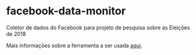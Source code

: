 # facebook-data-monitor
Coletor de dados do Facebook para projeto de pesquisa sobre as Eleições de 2018

Mais informações sobre a ferramenta a ser usada [aqui](https://github.com/minimaxir/facebook-page-post-scraper).
